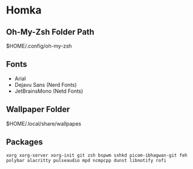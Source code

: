 # Homka

## Oh-My-Zsh Folder Path
$HOME/.config/oh-my-zsh 

## Fonts
* Arial
* Dejavu Sans (Nerd Fonts)
* JetBrainsMono (Netd Fonts)

## Wallpaper Folder
$HOME/.local/share/wallpapes

## Packages
```
xorg xorg-server xorg-init git zsh bspwm sxhkd picom-ibhagwan-git feh polybar alacritty pulseaudio mpd ncmpcpp dunst libnotify rofi
```
